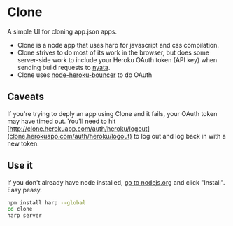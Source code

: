 # Clone

A simple UI for cloning app.json apps.

- Clone is a node app that uses harp for javascript and css compilation.
- Clone strives to do most of its work in the browser, but does some server-side work
to include your Heroku OAuth token (API key) when sending build requests to [nyata](https://github.com/heroku/nyata).
- Clone uses [node-heroku-bouncer](https://github.com/jclem/node-heroku-bouncer) to do OAuth

## Caveats

If you're trying to deply an app using Clone and it fails, your OAuth token may
have timed out. You'll need to hit
[http://clone.herokuapp.com/auth/heroku/logout](clone.herokuapp.com/auth/heroku/logout)
to log out and log back in with a new token.

## Use it

If you don't already have node installed, [go to nodejs.org](http://nodejs.org/)
and click "Install". Easy peasy.

```sh
npm install harp --global
cd clone
harp server
```
